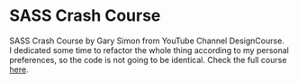 # SASS Crash Course
SASS Crash Course by Gary Simon from YouTube Channel DesignCourse.  
I dedicated some time to refactor the whole thing according to my personal preferences, so the code is not going to be identical. Check the full course [here](https://www.youtube.com/watch?v=roywYSEPSvc).
